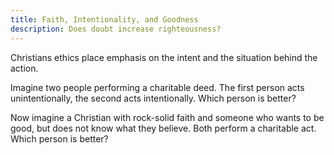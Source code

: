 ```yaml
---
title: Faith, Intentionality, and Goodness
description: Does doubt increase righteousness?
---
```

Christians ethics place emphasis on the intent and the situation behind the action.

Imagine two people performing a charitable deed.  The first person acts unintentionally, the second acts intentionally.  Which person is better?

Now imagine a Christian with rock-solid faith and someone who wants to be good, but does not know what they believe.  Both perform a charitable act.  Which person is better?
